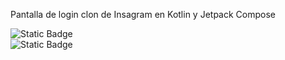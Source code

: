 
Pantalla de login clon de Insagram en Kotlin y Jetpack Compose
<p>
<img alt="Static Badge" src="https://img.shields.io/badge/Language-Kotlin-blue">
<br />
<img alt="Static Badge" src="https://img.shields.io/badge/Jetpack_Compose-purple">
</p>
